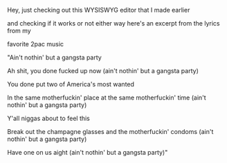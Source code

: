 
 Hey, just checking out this WYSISWYG editor that I made earlier




 and checking if it works or not either way here's an excerpt from the lyrics from my




 favorite 2pac music




 "Ain't nothin' but a gangsta party




 Ah shit, you done fucked up now (ain't nothin' but a gangsta party)




 You done put two of America's most wanted




 In the same motherfuckin' place at the same motherfuckin' time (ain't nothin' but a gangsta party)




 Y'all niggas about to feel this




 Break out the champagne glasses and the motherfuckin' condoms (ain't nothin' but a gangsta party)




 Have one on us aight (ain't nothin' but a gangsta party)"














































